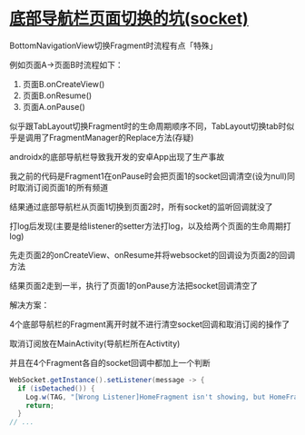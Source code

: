 # [底部导航栏页面切换的坑(socket)](/2020/04/navigation_lifecircle.md)

BottomNavigationView切换Fragment时流程有点「特殊」

例如页面A->页面B时流程如下：

1. 页面B.onCreateView()
2. 页面B.onResume()
3. 页面A.onPause()

似乎跟TabLayout切换Fragment时的生命周期顺序不同，TabLayout切换tab时似乎是调用了FragmentManager的Replace方法(存疑)

androidx的底部导航栏导致我开发的安卓App出现了生产事故

我之前的代码是Fragment1在onPause时会把页面1的socket回调清空(设为null)同时取消订阅页面1的所有频道

结果通过底部导航栏从页面1切换到页面2时，所有socket的监听回调就没了

打log后发现(主要是给listener的setter方法打log，以及给两个页面的生命周期打log)

先走页面2的onCreateView、onResume并将websocket的回调设为页面2的回调方法

结果页面2走到一半，执行了页面1的onPause方法把socket回调清空了

解决方案：

4个底部导航栏的Fragment离开时就不进行清空socket回调和取消订阅的操作了

取消订阅放在MainActivity(导航栏所在Activtity)

并且在4个Fragment各自的socket回调中都加上一个判断

```java
WebSocket.getInstance().setListener(message -> {
  if (isDetached()) {
    Log.w(TAG, "[Wrong Listener]HomeFragment isn't showing, but HomeFragment's listener is using");
    return;
  }
// ...
```
